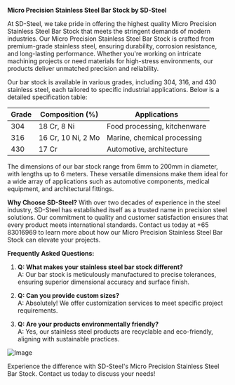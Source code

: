 **Micro Precision Stainless Steel Bar Stock by SD-Steel**

At SD-Steel, we take pride in offering the highest quality Micro Precision Stainless Steel Bar Stock that meets the stringent demands of modern industries. Our Micro Precision Stainless Steel Bar Stock is crafted from premium-grade stainless steel, ensuring durability, corrosion resistance, and long-lasting performance. Whether you're working on intricate machining projects or need materials for high-stress environments, our products deliver unmatched precision and reliability.

Our bar stock is available in various grades, including 304, 316, and 430 stainless steel, each tailored to specific industrial applications. Below is a detailed specification table:

| Grade     | Composition (%)      | Applications                       |
|-----------|----------------------|------------------------------------|
| 304       | 18 Cr, 8 Ni          | Food processing, kitchenware      |
| 316       | 16 Cr, 10 Ni, 2 Mo   | Marine, chemical processing       |
| 430       | 17 Cr               | Automotive, architecture           |

The dimensions of our bar stock range from 6mm to 200mm in diameter, with lengths up to 6 meters. These versatile dimensions make them ideal for a wide array of applications such as automotive components, medical equipment, and architectural fittings.

**Why Choose SD-Steel?**
With over two decades of experience in the steel industry, SD-Steel has established itself as a trusted name in precision steel solutions. Our commitment to quality and customer satisfaction ensures that every product meets international standards. Contact us today at +65 83016969 to learn more about how our Micro Precision Stainless Steel Bar Stock can elevate your projects.

**Frequently Asked Questions:**

1. **Q: What makes your stainless steel bar stock different?**  
   A: Our bar stock is meticulously manufactured to precise tolerances, ensuring superior dimensional accuracy and surface finish.

2. **Q: Can you provide custom sizes?**  
   A: Absolutely! We offer customization services to meet specific project requirements.

3. **Q: Are your products environmentally friendly?**  
   A: Yes, our stainless steel products are recyclable and eco-friendly, aligning with sustainable practices.

![Image](https://github.com/user-attachments/assets/2567258e-e124-4816-932d-1809bd27ef0b)

Experience the difference with SD-Steel's Micro Precision Stainless Steel Bar Stock. Contact us today to discuss your needs!
